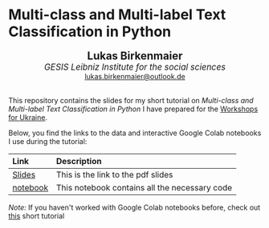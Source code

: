 # Multi-class and Multi-label Text Classification in Python


<center>
<b style="font-size: 150%">Lukas Birkenmaier</b>
<br>
<em style="font-size: 120%">GESIS Leibniz Institute for the social sciences</em>
<br>
<a href="mailto:lukas.birkenmaier@outlook.de">lukas.birkenmaier@outlook.de</a>
</center>
<br style="margin-below: 12pt;">

This repository contains the slides for my short tutorial on *Multi-class and Multi-label Text Classification in Python* I have prepared for the [Workshops for Ukraine](https://sites.google.com/view/dariia-mykhailyshyna/main/r-workshops-for-ukraine).

Below, you find the links to the data and interactive Google Colab notebooks I use during the tutorial:

| Link | Description |
|:---- |:----- |
| [Slides](https://drive.google.com/file/d/1dvEh-p-uOPciJSe56Wqg25ji6S9kK_HQ/view?usp=sharing) | This is the link to the pdf slides  |
| [notebook](https://colab.research.google.com/github/lukasbirki/Workshop-Classification/blob/main/Tutorial.ipynb) | This notebook contains all the necessary code |


*Note:* If you haven't worked with Google Colab notebooks before, check out [this](https://colab.research.google.com/?utm_source=scs-index) short tutorial